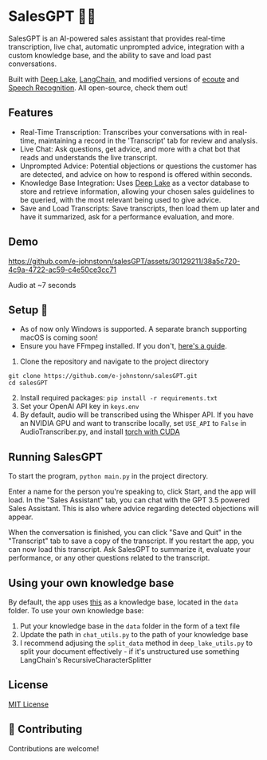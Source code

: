 # SalesGPT 🚀💸
SalesGPT is an AI-powered sales assistant that provides real-time transcription, live chat, automatic unprompted advice, integration with a custom knowledge base, and the ability to save and load past conversations. 

Built with [Deep Lake](https://github.com/activeloopai/deeplake), [LangChain](https://github.com/hwchase17/langchain), and modified versions of [ecoute](https://github.com/SevaSk/ecoute) and [Speech Recognition](https://github.com/Uberi/speech_recognition). All open-source, check them out!

## Features

- Real-Time Transcription: Transcribes your conversations with in real-time, maintaining a record in the 'Transcript' tab for review and analysis.
- Live Chat: Ask questions, get advice, and more with a chat bot that reads and understands the live transcript.
- Unprompted Advice: Potential objections or questions the customer has are detected, and advice on how to respond is offered within seconds.
- Knowledge Base Integration: Uses [Deep Lake](https://github.com/activeloopai/deeplake) as a vector database to store and retrieve information, allowing your chosen sales guidelines to be queried, with the most relevant being used to give advice.
- Save and Load Transcripts: Save transcripts, then load them up later and have it summarized, ask for a performance evaluation, and more. 

## Demo


https://github.com/e-johnstonn/salesGPT/assets/30129211/38a5c720-4c9a-4722-ac59-c4e50ce3cc71




Audio at ~7 seconds
## Setup 🔧 
- As of now only Windows is supported. A separate branch supporting macOS is coming soon!
- Ensure you have FFmpeg installed. If you don't, [here's a guide](https://phoenixnap.com/kb/ffmpeg-windows).
1. Clone the repository and navigate to the project directory 
  ```
  git clone https://github.com/e-johnstonn/salesGPT.git
  cd salesGPT       
  ```
2. Install required packages:
  ```pip install -r requirements.txt```
3. Set your OpenAI API key in `keys.env`
4. By default, audio will be transcribed using the Whisper API. If you have an NVIDIA GPU and want to transcribe locally, set ```USE_API``` to ```False``` in AudioTranscriber.py, and install [torch with CUDA](https://pytorch.org/get-started/locally/)

## Running SalesGPT
To start the program, ```python main.py``` in the project directory.

Enter a name for the person you're speaking to, click Start, and the app will load. In the "Sales Assistant" tab, you can chat with the GPT 3.5 powered Sales Assistant. This is also where advice regarding detected objections will appear. 

When the conversation is finished, you can click "Save and Quit" in the "Transcript" tab to save a copy of the transcript. If you restart the app, you can now load this transcript. Ask SalesGPT to summarize it, evaluate your performance, or any other questions related to the transcript. 

## Using your own knowledge base
By default, the app uses [this](https://blog.hubspot.com/sales/handling-common-sales-objections) as a knowledge base, located in the `data` folder. To use your own knowledge base:
1. Put your knowledge base in the `data` folder in the form of a text file
2. Update the path in `chat_utils.py` to the path of your knowledge base
3. I recommend adjusing the ```split_data``` method in `deep_lake_utils.py` to split your document effectively - if it's unstructured use something LangChain's RecursiveCharacterSplitter

## License

[MIT License](LICENSE)

## 🤝 Contributing

Contributions are welcome! 




